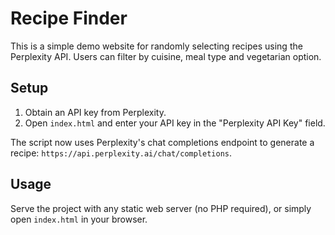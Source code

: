 # Recipe Finder

This is a simple demo website for randomly selecting recipes using the Perplexity API. Users can filter by cuisine, meal type and vegetarian option.

## Setup

1. Obtain an API key from Perplexity.
2. Open `index.html` and enter your API key in the "Perplexity API Key" field.

The script now uses Perplexity's chat completions endpoint to generate a recipe:
`https://api.perplexity.ai/chat/completions`.

## Usage

Serve the project with any static web server (no PHP required), or simply open `index.html` in your browser.